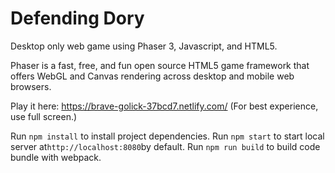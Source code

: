# Defending Dory

Desktop only web game using Phaser 3, Javascript, and HTML5.

Phaser is a fast, free, and fun open source HTML5 game framework that offers WebGL and Canvas rendering across desktop and mobile web browsers.

Play it here: https://brave-golick-37bcd7.netlify.com/ (For best experience, use full screen.)

Run `npm install` to install project dependencies. 
Run `npm start` to start local server at`http://localhost:8080`by default.
Run `npm run build` to build code bundle with webpack.


